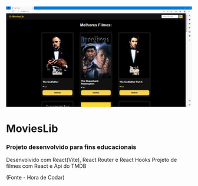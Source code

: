 ![Demo](./src/assets/movies.png)
# MoviesLib

### Projeto desenvolvido para fins educacionais

Desenvolvido com React(Vite), React Router e React Hooks
Projeto de filmes com React e Api do TMDB

(Fonte - Hora de Codar)

